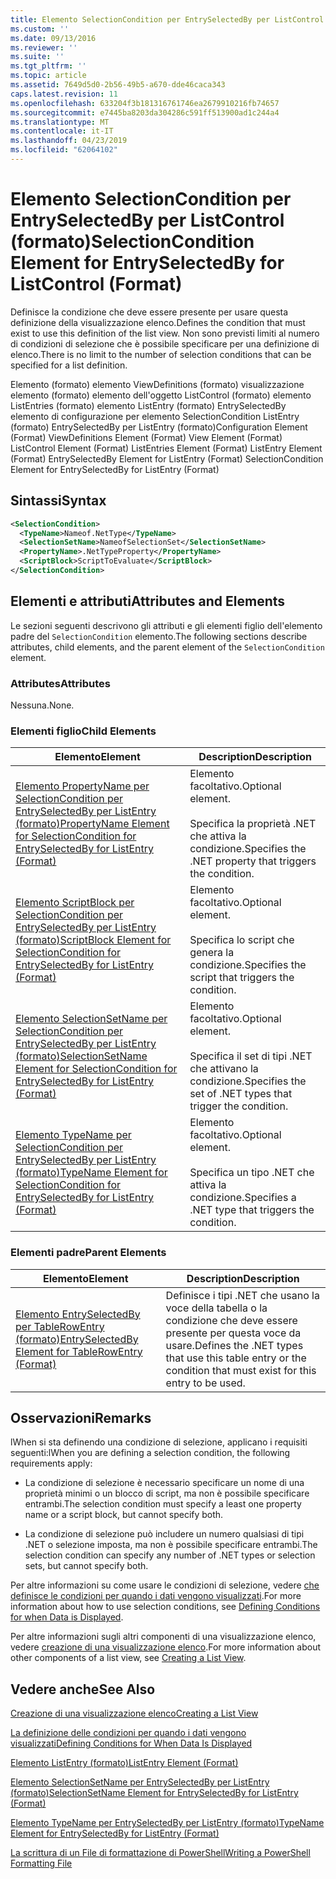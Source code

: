 ```yaml
---
title: Elemento SelectionCondition per EntrySelectedBy per ListControl (formato) | Microsoft Docs
ms.custom: ''
ms.date: 09/13/2016
ms.reviewer: ''
ms.suite: ''
ms.tgt_pltfrm: ''
ms.topic: article
ms.assetid: 7649d5d0-2b56-49b5-a670-dde46caca343
caps.latest.revision: 11
ms.openlocfilehash: 633204f3b181316761746ea2679910216fb74657
ms.sourcegitcommit: e7445ba8203da304286c591ff513900ad1c244a4
ms.translationtype: MT
ms.contentlocale: it-IT
ms.lasthandoff: 04/23/2019
ms.locfileid: "62064102"
---
```

# <a name="selectioncondition-element-for-entryselectedby-for-listcontrol-format"></a><span data-ttu-id="56626-102">Elemento SelectionCondition per EntrySelectedBy per ListControl (formato)</span><span class="sxs-lookup"><span data-stu-id="56626-102">SelectionCondition Element for EntrySelectedBy for ListControl (Format)</span></span>

<span data-ttu-id="56626-103">Definisce la condizione che deve essere presente per usare questa definizione della visualizzazione elenco.</span><span class="sxs-lookup"><span data-stu-id="56626-103">Defines the condition that must exist to use this definition of the list view.</span></span> <span data-ttu-id="56626-104">Non sono previsti limiti al numero di condizioni di selezione che è possibile specificare per una definizione di elenco.</span><span class="sxs-lookup"><span data-stu-id="56626-104">There is no limit to the number of selection conditions that can be specified for a list definition.</span></span>

<span data-ttu-id="56626-105">Elemento (formato) elemento ViewDefinitions (formato) visualizzazione elemento (formato) elemento dell'oggetto ListControl (formato) elemento ListEntries (formato) elemento ListEntry (formato) EntrySelectedBy elemento di configurazione per elemento SelectionCondition ListEntry (formato) EntrySelectedBy per ListEntry (formato)</span><span class="sxs-lookup"><span data-stu-id="56626-105">Configuration Element (Format) ViewDefinitions Element (Format) View Element (Format) ListControl Element (Format) ListEntries Element (Format) ListEntry Element (Format) EntrySelectedBy Element for ListEntry (Format) SelectionCondition Element for EntrySelectedBy for ListEntry (Format)</span></span>

## <a name="syntax"></a><span data-ttu-id="56626-106">Sintassi</span><span class="sxs-lookup"><span data-stu-id="56626-106">Syntax</span></span>

```xml
<SelectionCondition>
  <TypeName>Nameof.NetType</TypeName>
  <SelectionSetName>NameofSelectionSet</SelectionSetName>
  <PropertyName>.NetTypeProperty</PropertyName>
  <ScriptBlock>ScriptToEvaluate</ScriptBlock>
</SelectionCondition>
```

## <a name="attributes-and-elements"></a><span data-ttu-id="56626-107">Elementi e attributi</span><span class="sxs-lookup"><span data-stu-id="56626-107">Attributes and Elements</span></span>

<span data-ttu-id="56626-108">Le sezioni seguenti descrivono gli attributi e gli elementi figlio dell'elemento padre del `SelectionCondition` elemento.</span><span class="sxs-lookup"><span data-stu-id="56626-108">The following sections describe attributes, child elements, and the parent element of the `SelectionCondition` element.</span></span>

### <a name="attributes"></a><span data-ttu-id="56626-109">Attributes</span><span class="sxs-lookup"><span data-stu-id="56626-109">Attributes</span></span>

<span data-ttu-id="56626-110">Nessuna.</span><span class="sxs-lookup"><span data-stu-id="56626-110">None.</span></span>

### <a name="child-elements"></a><span data-ttu-id="56626-111">Elementi figlio</span><span class="sxs-lookup"><span data-stu-id="56626-111">Child Elements</span></span>

|<span data-ttu-id="56626-112">Elemento</span><span class="sxs-lookup"><span data-stu-id="56626-112">Element</span></span>|<span data-ttu-id="56626-113">Description</span><span class="sxs-lookup"><span data-stu-id="56626-113">Description</span></span>|
|-------------|-----------------|
|[<span data-ttu-id="56626-114">Elemento PropertyName per SelectionCondition per EntrySelectedBy per ListEntry (formato)</span><span class="sxs-lookup"><span data-stu-id="56626-114">PropertyName Element for SelectionCondition for EntrySelectedBy for ListEntry (Format)</span></span>](./propertyname-element-for-selectioncondition-for-entryselectedby-for-listcontrol-format.md)|<span data-ttu-id="56626-115">Elemento facoltativo.</span><span class="sxs-lookup"><span data-stu-id="56626-115">Optional element.</span></span><br /><br /> <span data-ttu-id="56626-116">Specifica la proprietà .NET che attiva la condizione.</span><span class="sxs-lookup"><span data-stu-id="56626-116">Specifies the .NET property that triggers the condition.</span></span>|
|[<span data-ttu-id="56626-117">Elemento ScriptBlock per SelectionCondition per EntrySelectedBy per ListEntry (formato)</span><span class="sxs-lookup"><span data-stu-id="56626-117">ScriptBlock Element for SelectionCondition for EntrySelectedBy for ListEntry (Format)</span></span>](./scriptblock-element-for-selectioncondition-for-entryselectedby-for-listcontrol-format.md)|<span data-ttu-id="56626-118">Elemento facoltativo.</span><span class="sxs-lookup"><span data-stu-id="56626-118">Optional element.</span></span><br /><br /> <span data-ttu-id="56626-119">Specifica lo script che genera la condizione.</span><span class="sxs-lookup"><span data-stu-id="56626-119">Specifies the script that triggers the condition.</span></span>|
|[<span data-ttu-id="56626-120">Elemento SelectionSetName per SelectionCondition per EntrySelectedBy per ListEntry (formato)</span><span class="sxs-lookup"><span data-stu-id="56626-120">SelectionSetName Element for SelectionCondition for EntrySelectedBy for ListEntry (Format)</span></span>](./selectionsetname-element-for-selectioncondition-for-entryselectedby-for-listentry-format.md)|<span data-ttu-id="56626-121">Elemento facoltativo.</span><span class="sxs-lookup"><span data-stu-id="56626-121">Optional element.</span></span><br /><br /> <span data-ttu-id="56626-122">Specifica il set di tipi .NET che attivano la condizione.</span><span class="sxs-lookup"><span data-stu-id="56626-122">Specifies the set of .NET types that trigger the condition.</span></span>|
|[<span data-ttu-id="56626-123">Elemento TypeName per SelectionCondition per EntrySelectedBy per ListEntry (formato)</span><span class="sxs-lookup"><span data-stu-id="56626-123">TypeName Element for SelectionCondition for EntrySelectedBy for ListEntry (Format)</span></span>](./typename-element-for-selectioncondition-for-entryselectedby-for-listcontrol-format.md)|<span data-ttu-id="56626-124">Elemento facoltativo.</span><span class="sxs-lookup"><span data-stu-id="56626-124">Optional element.</span></span><br /><br /> <span data-ttu-id="56626-125">Specifica un tipo .NET che attiva la condizione.</span><span class="sxs-lookup"><span data-stu-id="56626-125">Specifies a .NET type that triggers the condition.</span></span>|

### <a name="parent-elements"></a><span data-ttu-id="56626-126">Elementi padre</span><span class="sxs-lookup"><span data-stu-id="56626-126">Parent Elements</span></span>

|<span data-ttu-id="56626-127">Elemento</span><span class="sxs-lookup"><span data-stu-id="56626-127">Element</span></span>|<span data-ttu-id="56626-128">Description</span><span class="sxs-lookup"><span data-stu-id="56626-128">Description</span></span>|
|-------------|-----------------|
|[<span data-ttu-id="56626-129">Elemento EntrySelectedBy per TableRowEntry (formato)</span><span class="sxs-lookup"><span data-stu-id="56626-129">EntrySelectedBy Element for TableRowEntry (Format)</span></span>](./entryselectedby-element-for-tablerowentry-for-tablecontrol-format.md)|<span data-ttu-id="56626-130">Definisce i tipi .NET che usano la voce della tabella o la condizione che deve essere presente per questa voce da usare.</span><span class="sxs-lookup"><span data-stu-id="56626-130">Defines the .NET types that use this table entry or the condition that must exist for this entry to be used.</span></span>|

## <a name="remarks"></a><span data-ttu-id="56626-131">Osservazioni</span><span class="sxs-lookup"><span data-stu-id="56626-131">Remarks</span></span>

<span data-ttu-id="56626-132">lWhen si sta definendo una condizione di selezione, applicano i requisiti seguenti:</span><span class="sxs-lookup"><span data-stu-id="56626-132">lWhen you are defining a selection condition, the following requirements apply:</span></span>

- <span data-ttu-id="56626-133">La condizione di selezione è necessario specificare un nome di una proprietà minimi o un blocco di script, ma non è possibile specificare entrambi.</span><span class="sxs-lookup"><span data-stu-id="56626-133">The selection condition must specify a least one property name or a script block, but cannot specify both.</span></span>

- <span data-ttu-id="56626-134">La condizione di selezione può includere un numero qualsiasi di tipi .NET o selezione imposta, ma non è possibile specificare entrambi.</span><span class="sxs-lookup"><span data-stu-id="56626-134">The selection condition can specify any number of .NET types or selection sets, but cannot specify both.</span></span>

<span data-ttu-id="56626-135">Per altre informazioni su come usare le condizioni di selezione, vedere [che definisce le condizioni per quando i dati vengono visualizzati](./defining-conditions-for-displaying-data.md).</span><span class="sxs-lookup"><span data-stu-id="56626-135">For more information about how to use selection conditions, see [Defining Conditions for when Data is Displayed](./defining-conditions-for-displaying-data.md).</span></span>

<span data-ttu-id="56626-136">Per altre informazioni sugli altri componenti di una visualizzazione elenco, vedere [creazione di una visualizzazione elenco](./creating-a-list-view.md).</span><span class="sxs-lookup"><span data-stu-id="56626-136">For more information about other components of a list view, see [Creating a List View](./creating-a-list-view.md).</span></span>

## <a name="see-also"></a><span data-ttu-id="56626-137">Vedere anche</span><span class="sxs-lookup"><span data-stu-id="56626-137">See Also</span></span>

[<span data-ttu-id="56626-138">Creazione di una visualizzazione elenco</span><span class="sxs-lookup"><span data-stu-id="56626-138">Creating a List View</span></span>](./creating-a-list-view.md)

[<span data-ttu-id="56626-139">La definizione delle condizioni per quando i dati vengono visualizzati</span><span class="sxs-lookup"><span data-stu-id="56626-139">Defining Conditions for When Data Is Displayed</span></span>](./defining-conditions-for-displaying-data.md)

[<span data-ttu-id="56626-140">Elemento ListEntry (formato)</span><span class="sxs-lookup"><span data-stu-id="56626-140">ListEntry Element (Format)</span></span>](./listentry-element-for-listcontrol-format.md)

[<span data-ttu-id="56626-141">Elemento SelectionSetName per EntrySelectedBy per ListEntry (formato)</span><span class="sxs-lookup"><span data-stu-id="56626-141">SelectionSetName Element for EntrySelectedBy for ListEntry (Format)</span></span>](./selectionsetname-element-for-entryselectedby-for-listcontrol-format.md)

[<span data-ttu-id="56626-142">Elemento TypeName per EntrySelectedBy per ListEntry (formato)</span><span class="sxs-lookup"><span data-stu-id="56626-142">TypeName Element for EntrySelectedBy for ListEntry (Format)</span></span>](http://msdn.microsoft.com/en-us/fcd4daa6-f3fd-43f7-a468-03c582d34533)

[<span data-ttu-id="56626-143">La scrittura di un File di formattazione di PowerShell</span><span class="sxs-lookup"><span data-stu-id="56626-143">Writing a PowerShell Formatting File</span></span>](./writing-a-powershell-formatting-file.md)
